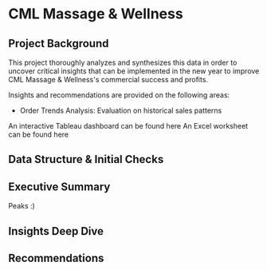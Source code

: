 # CML Massage & Wellness

## Project Background

This project thoroughly analyzes and synthesizes this data in order to uncover critical insights that can be implemented in the new year to improve CML Massage & Wellness's commercial success and profits.

Insights and recommendations are provided on the following areas:
* Order Trends Analysis: Evaluation on historical sales patterns

An interactive Tableau dashboard can be found here
An Excel worksheet can be found here

## Data Structure & Initial Checks

## Executive Summary
Peaks :)

## Insights Deep Dive

## Recommendations
